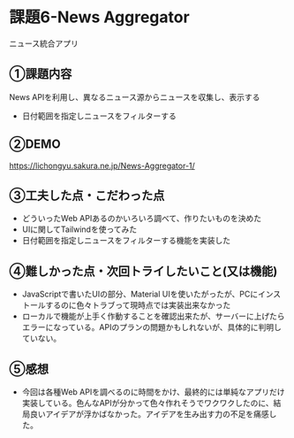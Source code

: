 # 課題6-News Aggregator

ニュース統合アプリ

## ①課題内容

News APIを利用し、異なるニュース源からニュースを収集し、表示する
- 日付範囲を指定しニュースをフィルターする

## ②DEMO

https://lichongyu.sakura.ne.jp/News-Aggregator-1/

## ③工夫した点・こだわった点

- どういったWeb APIあるのかいろいろ調べて、作りたいものを決めた
- UIに関してTailwindを使ってみた
- 日付範囲を指定しニュースをフィルターする機能を実装した

## ④難しかった点・次回トライしたいこと(又は機能)

- JavaScriptで書いたUIの部分、Material UIを使いたがったが、PCにインストールするのに色々トラブって現時点では実装出来なかった
- ローカルで機能が上手く作動することを確認出来たが、サーバーに上げたらエラーになっている。APIのプランの問題かもしれないが、具体的に判明していない。

## ⑤感想

- 今回は各種Web APIを調べるのに時間をかけ、最終的には単純なアプリだけ実装している。色んなAPIが分かって色々作れそうでワクワクしたのに、結局良いアイデアが浮かばなかった。アイデアを生み出す力の不足を痛感した。
